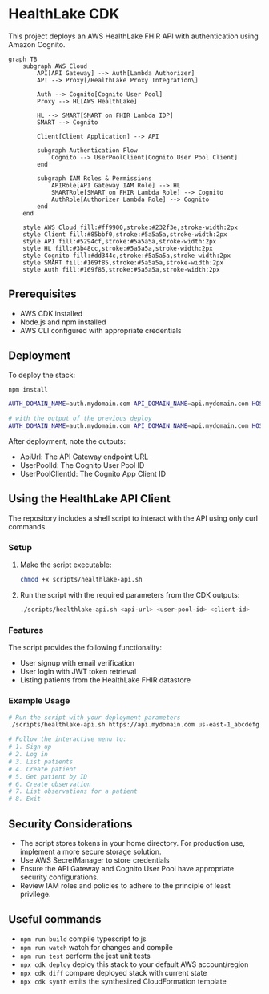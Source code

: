 # HealthLake CDK

This project deploys an AWS HealthLake FHIR API with authentication using Amazon Cognito.

```mermaid
graph TB
    subgraph AWS Cloud
        API[API Gateway] --> Auth[Lambda Authorizer]
        API --> Proxy[/HealthLake Proxy Integration\]
        
        Auth --> Cognito[Cognito User Pool]
        Proxy --> HL[AWS HealthLake]
        
        HL --> SMART[SMART on FHIR Lambda IDP]
        SMART --> Cognito
        
        Client[Client Application] --> API
        
        subgraph Authentication Flow
            Cognito --> UserPoolClient[Cognito User Pool Client]
        end
        
        subgraph IAM Roles & Permissions
            APIRole[API Gateway IAM Role] --> HL
            SMARTRole[SMART on FHIR Lambda Role] --> Cognito
            AuthRole[Authorizer Lambda Role] --> Cognito
        end
    end

    style AWS Cloud fill:#ff9900,stroke:#232f3e,stroke-width:2px
    style Client fill:#85bbf0,stroke:#5a5a5a,stroke-width:2px
    style API fill:#5294cf,stroke:#5a5a5a,stroke-width:2px
    style HL fill:#3b48cc,stroke:#5a5a5a,stroke-width:2px
    style Cognito fill:#dd344c,stroke:#5a5a5a,stroke-width:2px
    style SMART fill:#169f85,stroke:#5a5a5a,stroke-width:2px
    style Auth fill:#169f85,stroke:#5a5a5a,stroke-width:2px
```

## Prerequisites

- AWS CDK installed
- Node.js and npm installed
- AWS CLI configured with appropriate credentials


## Deployment

To deploy the stack:

```bash
npm install

AUTH_DOMAIN_NAME=auth.mydomain.com API_DOMAIN_NAME=api.mydomain.com HOSTED_ZONE_NAME=mydomain.com HOSTED_ZONE_ID=Z09773219GD7CGO9RMZF cdk deploy CognitoCertificateStack

# with the output of the previous deploy
AUTH_DOMAIN_NAME=auth.mydomain.com API_DOMAIN_NAME=api.mydomain.com HOSTED_ZONE_NAME=mydomain.com HOSTED_ZONE_ID=Z09773219GD7CGO9RMZF COGNITO_CERTIFICATE_ARN=arn:aws:acm:us-east-1:338756015813:certificate/981bb57d-63e1-1234-b863-0205b1a6695b cdk deploy TestHealthlakeCdkStack
```

After deployment, note the outputs:
- ApiUrl: The API Gateway endpoint URL
- UserPoolId: The Cognito User Pool ID
- UserPoolClientId: The Cognito App Client ID

## Using the HealthLake API Client

The repository includes a shell script to interact with the API using only curl commands.

### Setup

1. Make the script executable:
   ```bash
   chmod +x scripts/healthlake-api.sh
   ```

2. Run the script with the required parameters from the CDK outputs:
   ```bash
   ./scripts/healthlake-api.sh <api-url> <user-pool-id> <client-id>
   ```

### Features

The script provides the following functionality:
- User signup with email verification
- User login with JWT token retrieval
- Listing patients from the HealthLake FHIR datastore

### Example Usage

```bash
# Run the script with your deployment parameters
./scripts/healthlake-api.sh https://api.mydomain.com us-east-1_abcdefg 1abc2defghij3klmno4pqr5st

# Follow the interactive menu to:
# 1. Sign up
# 2. Log in
# 3. List patients
# 4. Create patient
# 5. Get patient by ID
# 6. Create observation
# 7. List observations for a patient
# 8. Exit
```

## Security Considerations

- The script stores tokens in your home directory. For production use, implement a more secure storage solution.
- Use AWS SecretManager to store credentials
- Ensure the API Gateway and Cognito User Pool have appropriate security configurations.
- Review IAM roles and policies to adhere to the principle of least privilege.

## Useful commands

* `npm run build`   compile typescript to js
* `npm run watch`   watch for changes and compile
* `npm run test`    perform the jest unit tests
* `npx cdk deploy`  deploy this stack to your default AWS account/region
* `npx cdk diff`    compare deployed stack with current state
* `npx cdk synth`   emits the synthesized CloudFormation template
